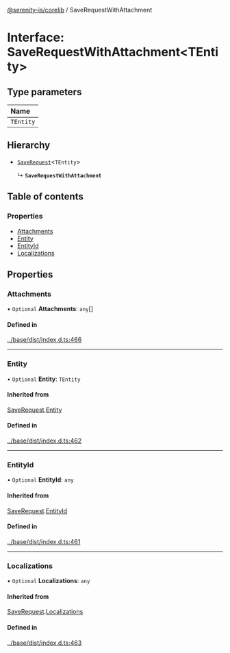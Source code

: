 [@serenity-is/corelib](../README.md) / SaveRequestWithAttachment

# Interface: SaveRequestWithAttachment\<TEntity\>

## Type parameters

| Name |
| :------ |
| `TEntity` |

## Hierarchy

- [`SaveRequest`](SaveRequest.md)\<`TEntity`\>

  ↳ **`SaveRequestWithAttachment`**

## Table of contents

### Properties

- [Attachments](SaveRequestWithAttachment.md#attachments)
- [Entity](SaveRequestWithAttachment.md#entity)
- [EntityId](SaveRequestWithAttachment.md#entityid)
- [Localizations](SaveRequestWithAttachment.md#localizations)

## Properties

### Attachments

• `Optional` **Attachments**: `any`[]

#### Defined in

[../base/dist/index.d.ts:466](https://github.com/serenity-is/serenity/blob/master/packages/base/dist/index.d.ts#L466)

___

### Entity

• `Optional` **Entity**: `TEntity`

#### Inherited from

[SaveRequest](SaveRequest.md).[Entity](SaveRequest.md#entity)

#### Defined in

[../base/dist/index.d.ts:462](https://github.com/serenity-is/serenity/blob/master/packages/base/dist/index.d.ts#L462)

___

### EntityId

• `Optional` **EntityId**: `any`

#### Inherited from

[SaveRequest](SaveRequest.md).[EntityId](SaveRequest.md#entityid)

#### Defined in

[../base/dist/index.d.ts:461](https://github.com/serenity-is/serenity/blob/master/packages/base/dist/index.d.ts#L461)

___

### Localizations

• `Optional` **Localizations**: `any`

#### Inherited from

[SaveRequest](SaveRequest.md).[Localizations](SaveRequest.md#localizations)

#### Defined in

[../base/dist/index.d.ts:463](https://github.com/serenity-is/serenity/blob/master/packages/base/dist/index.d.ts#L463)
